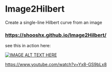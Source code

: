# Image2Hilbert
Create a single-line Hilbert curve from an image

### https://shooshx.github.io/Image2Hilbert/

see this in action here:

[![IMAGE ALT TEXT HERE](https://img.youtube.com/vi/Yx8-GS9bLx8/0.jpg)](https://www.youtube.com/watch?v=Yx8-GS9bLx8)

https://www.youtube.com/watch?v=Yx8-GS9bLx8
